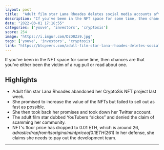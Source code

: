 ```yaml
---
layout: post
title:  "Adult film star Lana Rhoades deletes social media accounts after ‘rug pulling’ her NFT project"
description: "If you’ve been in the NFT space for some time, then chances are that you’ve either been the victim of a rug pull or read about one."
date: "2022-03-01 17:18:55"
categories: ['youve', 'investors', 'cryptosis']
score: 254
image: "https://i.imgur.com/DzD0Zz9.jpg"
tags: ['youve', 'investors', 'cryptosis']
link: "https://btcpeers.com/adult-film-star-lana-rhoades-deletes-social-media-accounts-after-rug-pulling-her-nft-project/?utm_source=thecryptoapp"
---
```


If you’ve been in the NFT space for some time, then chances are that you’ve either been the victim of a rug pull or read about one.

## Highlights

- Adult film star Lana Rhoades abandoned her CryptoSis NFT project last week.
- She promised to increase the value of the NFTs but failed to sell out as fast as possible.
- She then took back her promises and took down her Twitter account.
- The adult film star dubbed YouTubers “sickos” and denied the claim of scamming her community.
- NFT's floor price has dropped to 0.01 ETH, which is around $26, a drastic drop from its original mint price of 0.1 ETH ($261) In her defense, she claims she needs to pay out the development team.

---
